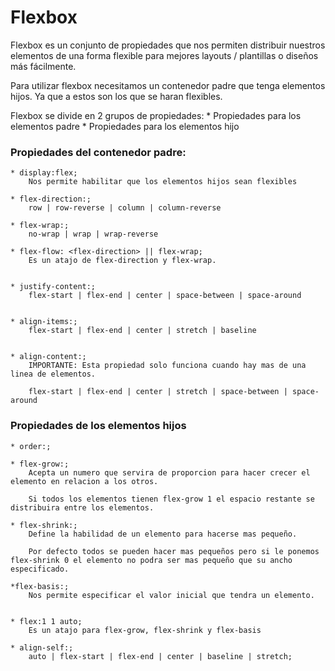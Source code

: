 ﻿ # Flexbox #
Flexbox es un conjunto de propiedades que nos permiten distribuir nuestros elementos de una forma flexible para mejores layouts / plantillas o diseños más fácilmente.

Para utilizar flexbox necesitamos un contenedor padre que tenga elementos hijos. Ya que a estos son los que se haran flexibles.

Flexbox se divide en 2 grupos de propiedades:
	* Propiedades para los elementos padre
	* Propiedades para los elementos hijo


### Propiedades del contenedor padre: ###


    * display:flex;
	  	Nos permite habilitar que los elementos hijos sean flexibles

	* flex-direction:;
	  	row | row-reverse | column | column-reverse

	* flex-wrap:;
		no-wrap | wrap | wrap-reverse

	* flex-flow: <flex-direction> || flex-wrap;
		Es un atajo de flex-direction y flex-wrap.


	* justify-content:;
		flex-start | flex-end | center | space-between | space-around


	* align-items:;
		flex-start | flex-end | center | stretch | baseline


	* align-content:;
		IMPORTANTE: Esta propiedad solo funciona cuando hay mas de una linea de elementos.

		flex-start | flex-end | center | stretch | space-between | space-around



### Propiedades de los elementos hijos ###


	* order:;

	* flex-grow:;
		Acepta un numero que servira de proporcion para hacer crecer el elemento en relacion a los otros.

		Si todos los elementos tienen flex-grow 1 el espacio restante se distribuira entre los elementos.

	* flex-shrink:;
		Define la habilidad de un elemento para hacerse mas pequeño.

		Por defecto todos se pueden hacer mas pequeños pero si le ponemos flex-shrink 0 el elemento no podra ser mas pequeño que su ancho especificado.

	*flex-basis:;
		Nos permite especificar el valor inicial que tendra un elemento.


	* flex:1 1 auto;
		Es un atajo para flex-grow, flex-shrink y flex-basis

	* align-self:;
		auto | flex-start | flex-end | center | baseline | stretch;
